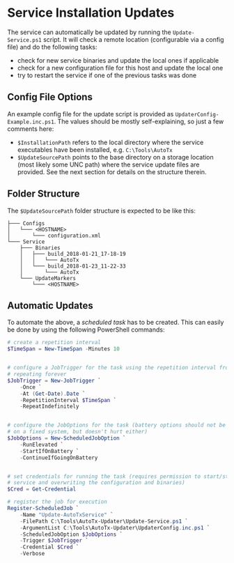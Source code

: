 Service Installation Updates
============================

The service can automatically be updated by running the `Update-Service.ps1`
script. It will check a remote location (configurable via a config file) and do
the following tasks:

- check for new service binaries and update the local ones if applicable
- check for a new configuration file for this host and update the local one
- try to restart the service if one of the previous tasks was done

Config File Options
-------------------

An example config file for the update script is provided as
`UpdaterConfig-Example.inc.ps1`. The values should be mostly self-explaining, so
just a few comments here:

- `$InstallationPath` refers to the local directory where the service
  executables have been installed, e.g. `C:\Tools\AutoTx`
- `$UpdateSourcePath` points to the base directory on a storage location (most
  likely some UNC path) where the service update files are provided. See the
  next section for details on the structure therein.

Folder Structure
----------------

The `$UpdateSourcePath` folder structure is expected to be like this:

```
├─── Configs
│   └─── <HOSTNAME>
│       └─── configuration.xml
└─── Service
    ├─── Binaries
    │   ├─── build_2018-01-21_17-18-19
    │   │   └─── AutoTx
    │   └─── build_2018-01-23_11-22-33
    │       └─── AutoTx
    └─── UpdateMarkers
        └─── <HOSTNAME>
```

Automatic Updates
-----------------

To automate the above, a *scheduled task* has to be created. This can easily be
done by using the following PowerShell commands:

```powershell
# create a repetition interval
$TimeSpan = New-TimeSpan -Minutes 10


# configure a JobTrigger for the task using the repetition interval from above,
# repeating forever
$JobTrigger = New-JobTrigger `
    -Once `
    -At (Get-Date).Date `
    -RepetitionInterval $TimeSpan `
    -RepeatIndefinitely


# configure the JobOptions for the task (battery options should not be required
# on a fixed system, but doesn't hurt either)
$JobOptions = New-ScheduledJobOption `
    -RunElevated `
    -StartIfOnBattery `
    -ContinueIfGoingOnBattery


# set credentials for running the task (requires permission to start/stop the
# service and overwriting the configuration and binaries)
$Cred = Get-Credential

# register the job for execution
Register-ScheduledJob `
    -Name "Update-AutoTxService" `
    -FilePath C:\Tools\AutoTx-Updater\Update-Service.ps1 `
    -ArgumentList C:\Tools\AutoTx-Updater\UpdaterConfig.inc.ps1 `
    -ScheduledJobOption $JobOptions `
    -Trigger $JobTrigger `
    -Credential $Cred `
    -Verbose
```